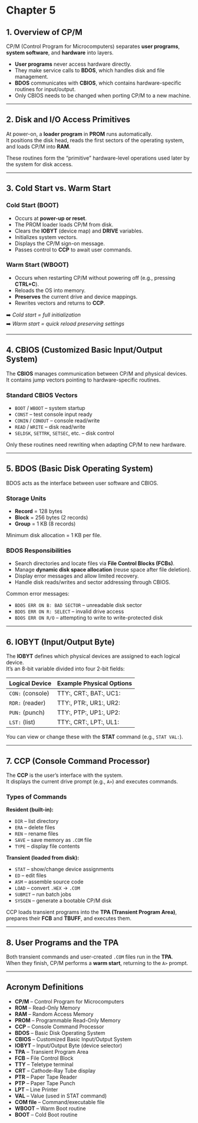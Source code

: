 # Chapter 5

## 1. Overview of CP/M
CP/M (Control Program for Microcomputers) separates **user programs**, **system software**, and **hardware** into layers.

- **User programs** never access hardware directly.
- They make service calls to **BDOS**, which handles disk and file management.
- **BDOS** communicates with **CBIOS**, which contains hardware-specific routines for input/output.
- Only CBIOS needs to be changed when porting CP/M to a new machine.

---

## 2. Disk and I/O Access Primitives
At power-on, a **loader program** in **PROM** runs automatically.  
It positions the disk head, reads the first sectors of the operating system, and loads CP/M into **RAM**.

These routines form the “primitive” hardware-level operations used later by the system for disk access.

---

## 3. Cold Start vs. Warm Start

### Cold Start (**BOOT**)
- Occurs at **power-up or reset**.  
- The PROM loader loads CP/M from disk.  
- Clears the **IOBYT** (device map) and **DRIVE** variables.  
- Initializes system vectors.  
- Displays the CP/M sign-on message.  
- Passes control to **CCP** to await user commands.

### Warm Start (**WBOOT**)
- Occurs when restarting CP/M without powering off (e.g., pressing **CTRL+C**).  
- Reloads the OS into memory.  
- **Preserves** the current drive and device mappings.  
- Rewrites vectors and returns to **CCP**.

➡️ *Cold start = full initialization*  
➡️ *Warm start = quick reload preserving settings*

---

## 4. CBIOS (Customized Basic Input/Output System)
The **CBIOS** manages communication between CP/M and physical devices.  
It contains jump vectors pointing to hardware-specific routines.

### Standard CBIOS Vectors
- `BOOT` / `WBOOT` – system startup
- `CONST` – test console input ready  
- `CONIN` / `CONOUT` – console read/write  
- `READ` / `WRITE` – disk read/write  
- `SELDSK`, `SETTRK`, `SETSEC`, etc. – disk control

Only these routines need rewriting when adapting CP/M to new hardware.

---

## 5. BDOS (Basic Disk Operating System)
BDOS acts as the interface between user software and CBIOS.

### Storage Units
- **Record** = 128 bytes  
- **Block** = 256 bytes (2 records)  
- **Group** = 1 KB (8 records)  

Minimum disk allocation = 1 KB per file.

### BDOS Responsibilities
- Search directories and locate files via **File Control Blocks (FCBs)**.  
- Manage **dynamic disk space allocation** (reuse space after file deletion).  
- Display error messages and allow limited recovery.  
- Handle disk reads/writes and sector addressing through CBIOS.

Common error messages:
- `BDOS ERR ON B: BAD SECTOR` – unreadable disk sector  
- `BDOS ERR ON R: SELECT` – invalid drive access  
- `BDOS ERR ON R/O` – attempting to write to write-protected disk

---

## 6. IOBYT (Input/Output Byte)
The **IOBYT** defines which physical devices are assigned to each logical device.  
It’s an 8-bit variable divided into four 2-bit fields:

| Logical Device | Example Physical Options |
|----------------|---------------------------|
| `CON:` (console) | TTY:, CRT:, BAT:, UC1: |
| `RDR:` (reader) | TTY:, PTR:, UR1:, UR2: |
| `PUN:` (punch) | TTY:, PTP:, UP1:, UP2: |
| `LST:` (list) | TTY:, CRT:, LPT:, UL1: |

You can view or change these with the **STAT** command (e.g., `STAT VAL:`).

---

## 7. CCP (Console Command Processor)
The **CCP** is the user’s interface with the system.  
It displays the current drive prompt (e.g., `A>`) and executes commands.

### Types of Commands
**Resident (built-in):**
- `DIR` – list directory  
- `ERA` – delete files  
- `REN` – rename files  
- `SAVE` – save memory as `.COM` file  
- `TYPE` – display file contents  

**Transient (loaded from disk):**
- `STAT` – show/change device assignments  
- `ED` – edit files  
- `ASM` – assemble source code  
- `LOAD` – convert `.HEX` → `.COM`  
- `SUBMIT` – run batch jobs  
- `SYSGEN` – generate a bootable CP/M disk  

CCP loads transient programs into the **TPA (Transient Program Area)**, prepares their **FCB** and **TBUFF**, and executes them.

---

## 8. User Programs and the TPA
Both transient commands and user-created `.COM` files run in the **TPA**.  
When they finish, CP/M performs a **warm start**, returning to the `A>` prompt.

---

## Acronym Definitions

- **CP/M** – Control Program for Microcomputers  
- **ROM** – Read-Only Memory  
- **RAM** – Random Access Memory  
- **PROM** – Programmable Read-Only Memory  
- **CCP** – Console Command Processor  
- **BDOS** – Basic Disk Operating System  
- **CBIOS** – Customized Basic Input/Output System  
- **IOBYT** – Input/Output Byte (device selector)  
- **TPA** – Transient Program Area  
- **FCB** – File Control Block  
- **TTY** – Teletype terminal  
- **CRT** – Cathode-Ray Tube display  
- **PTR** – Paper Tape Reader  
- **PTP** – Paper Tape Punch  
- **LPT** – Line Printer  
- **VAL** – Value (used in STAT command)  
- **COM file** – Command/executable file  
- **WBOOT** – Warm Boot routine  
- **BOOT** – Cold Boot routine

